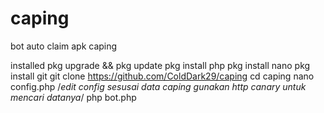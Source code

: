 # caping
bot auto claim apk caping

installed
pkg upgrade && pkg update
pkg install php
pkg install nano
pkg install git
git clone https://github.com/ColdDark29/caping
cd caping
nano config.php
/*edit config sesusai data caping
gunakan http canary untuk mencari datanya*/
php bot.php
